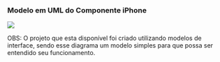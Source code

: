 ### Modelo em UML do Componente iPhone





![](https://mermaid.ink/img/pako:eNptUk1v2zAM_SsGTx3mBokdx64PA4r2ssOKYh12KHxhLcYhIIuGLBVtsvz3KXaaevB00Bcf3-OTeIBaFEEJtca-v2dsLLaVicLgx50Yiq6v_3yLflJnRXkn9ofvuUY9h9x2aEnv5Bdp2orhWuaYB3ylBpXY78aRNeRGyDgPFcwhhzEaRV_pjV_YPmLDBq-enGXTRN7qLxcAKq5ZDNoHecXbF7yahJxHzXv8SD9HjlPpmclPaSc12gldh77_56IPrkftMfejvnY4_U9t_l6fcpqbwH6mML4lK1MrZBRNxTlkM9o7sZZYfsv-Yg9iCMktsgpfPPBX4HbUUgVl2CraoteugsqcoBi8P72bGkpnPcVgxTc7KLeo-3DynQrS5xa53JLi04Odm-i0xNChgfIAb1CuVsUiz9KsSJebJM3XRQzvUCZJuijyNEnX61WeLfNkc4xhLxJYl4tNdpOsk5si36RJnq2yge55CJ6qOv4FXT7bBQ?type=png)

OBS: O projeto que esta disponível foi criado utilizando modelos de interface, sendo esse diagrama um modelo simples para que
possa ser entendido seu funcionamento.
